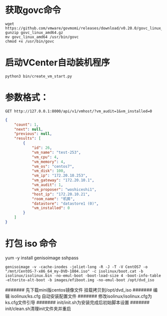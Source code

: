 # 获取govc命令
```
wget https://github.com/vmware/govmomi/releases/download/v0.20.0/govc_linux_amd64.gz
gunzip govc_linux_amd64.gz
mv govc_linux_amd64 /usr/bin/govc
chmod +x /usr/bin/govc
```
# 启动VCenter自动装机程序
`python3 bin/create_vm_start.py`
# 参数格式：
`GET http://127.0.0.1:8000/api/v1/vmhost/?vm_audit=1&vm_installed=0`
```json
{
    "count": 1,
    "next": null,
    "previous": null,
    "results": [
        {
            "id": 26,
            "vm_name": "test-253",
            "vm_cpu": 4,
            "vm_memory": 4,
            "vm_os": "centos7",
            "vm_disk": 100,
            "vm_ip": "172.20.10.253",
            "vm_gateway": "172.20.10.1",
            "vm_audit": 1,
            "vm_proposer": "woshiceshi1",
            "host_ip": "172.20.10.21",
            "room_name": "机房",
            "datastore": "datastore1 (0)",
            "vm_installed": 0
        }
    ]
}
```
# 打包 iso 命令
yum -y install genisoimage sshpass
```
genisoimage -v -cache-inodes -joliet-long -R -J -T -V CentOS7 -o "/mnt/CentOS-7-x86_64_my-DVD-1804.iso" -c isolinux/boot.cat -b isolinux/isolinux.bin -no-emul-boot -boot-load-size 4 -boot-info-table -eltorito-alt-boot -b images/efiboot.img -no-emul-boot /opt/dvd_iso
```
####### 先下载mini版centos镜像文件 挂载拷贝到/opt/dvd_iso
####### 编辑 isolinux/ks.cfg 自动安装配置文件
####### 修改isolinux/isolinux.cfg为ks.cfg文件引导
####### init/init.sh为安装完成后初始脚本设置
####### init/clean.sh清理init文件夹并重启